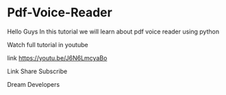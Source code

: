 # Pdf-Voice-Reader

Hello Guys In this tutorial we will learn about pdf voice reader using python 

Watch full tutorial in youtube 

link 
https://youtu.be/J6N6LmcyaBo

Link Share Subscribe

Dream Developers
